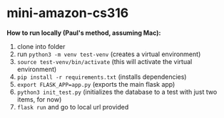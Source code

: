 # mini-amazon-cs316

**How to run locally (Paul's method, assuming Mac):**

1. clone into folder
2. run `python3 -m venv test-venv` (creates a virtual environment)
3. `source test-venv/bin/activate` (this will activate the virtual environment)
4. `pip install -r requirements.txt` (installs dependencies)
5. `export FLASK_APP=app.py` (exports the main flask app)
6. `python3 init_test.py` (initializes the database to a test with just two items, for now)
7. `flask run` and go to local url provided

